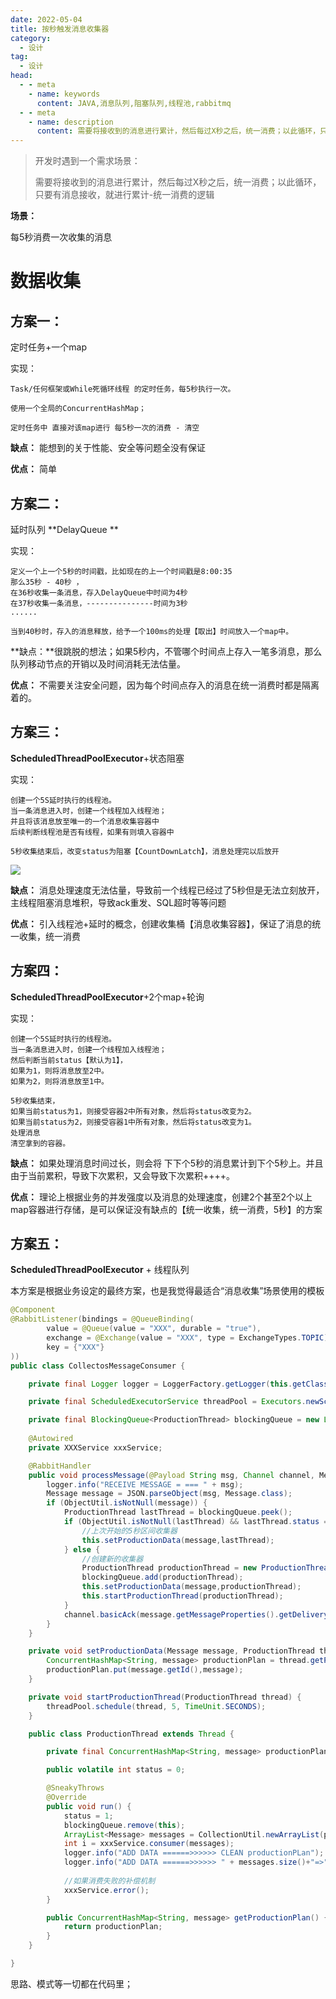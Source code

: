 ```yaml
---
date: 2022-05-04
title: 按秒触发消息收集器
category: 
  - 设计
tag:
  - 设计
head:
  - - meta
    - name: keywords
      content: JAVA,消息队列,阻塞队列,线程池,rabbitmq
  - - meta
    - name: description
      content: 需要将接收到的消息进行累计，然后每过X秒之后，统一消费；以此循环，只要有消息接收，就进行累计-统一消费的逻辑
---
```

>  开发时遇到一个需求场景：
>
> 需要将接收到的消息进行累计，然后每过X秒之后，统一消费；以此循环，只要有消息接收，就进行累计-统一消费的逻辑

**场景：**

每5秒消费一次收集的消息

# 数据收集

## 方案一：

定时任务+一个map

实现：

```
Task/任何框架或While死循环线程 的定时任务，每5秒执行一次。

使用一个全局的ConcurrentHashMap；

定时任务中 直接对该map进行 每5秒一次的消费 - 清空
```

**缺点：** 能想到的关于性能、安全等问题全没有保证

**优点：** 简单



## 方案二：

延时队列 **DelayQueue **

实现：

```
定义一个上一个5秒的时间戳，比如现在的上一个时间戳是8:00:35
那么35秒 - 40秒 ，
在36秒收集一条消息，存入DelayQueue中时间为4秒
在37秒收集一条消息，---------------时间为3秒
......

当到40秒时，存入的消息释放，给予一个100ms的处理【取出】时间放入一个map中。
```

**缺点：**很跳脱的想法；如果5秒内，不管哪个时间点上存入一笔多消息，那么队列移动节点的开销以及时间消耗无法估量。

**优点：** 不需要关注安全问题，因为每个时间点存入的消息在统一消费时都是隔离着的。



## 方案三：

 **ScheduledThreadPoolExecutor**+状态阻塞

实现：

```
创建一个5S延时执行的线程池。
当一条消息进入时，创建一个线程加入线程池；
并且将该消息放至唯一的一个消息收集容器中
后续判断线程池是否有线程，如果有则填入容器中

5秒收集结束后，改变status为阻塞【CountDownLatch】，消息处理完以后放开
```

![](https://leyunone-img.oss-cn-hangzhou.aliyuncs.com/image/2022-10-31/f43e30fd-70d2-4196-8e19-95e6f5734f90.png)

**缺点：** 消息处理速度无法估量，导致前一个线程已经过了5秒但是无法立刻放开，主线程阻塞消息堆积，导致ack重发、SQL超时等等问题

**优点：** 引入线程池+延时的概念，创建收集桶【消息收集容器】，保证了消息的统一收集，统一消费

## 方案四：

**ScheduledThreadPoolExecutor**+2个map+轮询

实现：

```
创建一个5S延时执行的线程池。
当一条消息进入时，创建一个线程加入线程池；
然后判断当前status【默认为1】，
如果为1，则将消息放至2中。
如果为2，则将消息放至1中。

5秒收集结束，
如果当前status为1，则接受容器2中所有对象，然后将status改变为2。
如果当前status为2，则接受容器1中所有对象，然后将status改变为1。
处理消息
清空拿到的容器。
```

**缺点：** 如果处理消息时间过长，则会将 下下个5秒的消息累计到下个5秒上。并且由于当前累积，导致下次累积，又会导致下次累积++++。

**优点：** 理论上根据业务的并发强度以及消息的处理速度，创建2个甚至2个以上map容器进行存储，是可以保证没有缺点的【统一收集，统一消费，5秒】的方案



## 方案五：

**ScheduledThreadPoolExecutor** + 线程队列

本方案是根据业务设定的最终方案，也是我觉得最适合“消息收集”场景使用的模板

```java
@Component
@RabbitListener(bindings = @QueueBinding(
        value = @Queue(value = "XXX", durable = "true"),
        exchange = @Exchange(value = "XXX", type = ExchangeTypes.TOPIC),
        key = {"XXX"}
))
public class CollectosMessageConsumer {

    private final Logger logger = LoggerFactory.getLogger(this.getClass());

    private final ScheduledExecutorService threadPool = Executors.newScheduledThreadPool(3);

    private final BlockingQueue<ProductionThread> blockingQueue = new LinkedBlockingDeque<>(3);
    
    @Autowired
    private XXXService xxxService;

    @RabbitHandler
    public void processMessage(@Payload String msg, Channel channel, Message message) throws IOException {
        logger.info("RECEIVE MESSAGE = === " + msg);
        Message message = JSON.parseObject(msg, Message.class);
        if (ObjectUtil.isNotNull(message)) {
            ProductionThread lastThread = blockingQueue.peek();
            if (ObjectUtil.isNotNull(lastThread) && lastThread.status == 0) {
                //上次开始的5秒区间收集器
                this.setProductionData(message,lastThread);
            } else {
                //创建新的收集器
                ProductionThread productionThread = new ProductionThread();
                blockingQueue.add(productionThread);
                this.setProductionData(message,productionThread);
                this.startProductionThread(productionThread);
            }
            channel.basicAck(message.getMessageProperties().getDeliveryTag(), false);
        }
    }

    private void setProductionData(Message message, ProductionThread thread) {
        ConcurrentHashMap<String, message> productionPlan = thread.getProductionPlan();
        productionPlan.put(message.getId(),message);
    }

    private void startProductionThread(ProductionThread thread) {
        threadPool.schedule(thread, 5, TimeUnit.SECONDS);
    }

    public class ProductionThread extends Thread {

        private final ConcurrentHashMap<String, message> productionPlan = new ConcurrentHashMap<>();

        public volatile int status = 0;

        @SneakyThrows
        @Override
        public void run() {
            status = 1;
            blockingQueue.remove(this);
            ArrayList<Message> messages = CollectionUtil.newArrayList(productionPlan.values());
            int i = xxxService.consumer(messages);
            logger.info("ADD DATA ======>>>>>> CLEAN productionPLan");
            logger.info("ADD DATA ======>>>>>> " + messages.size()+"=>"+i);
            
            //如果消费失败的补偿机制
            xxxService.error();
        }

        public ConcurrentHashMap<String, message> getProductionPlan() {
            return productionPlan;
        }
    }

}
```

思路、模式等一切都在代码里；
